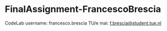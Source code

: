 # FinalAssignment-FrancescoBrescia

CodeLab username: francesco.brescia
TU/e mai: f.brescia@student.tue.nl